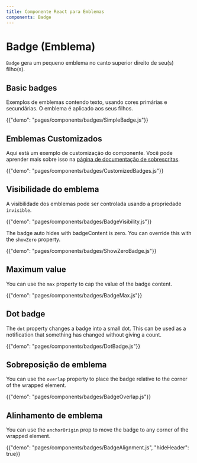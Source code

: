 ```yaml
---
title: Componente React para Emblemas
components: Badge
---
```


# Badge (Emblema)

<p class="description"><code>Badge</code> gera um pequeno emblema no canto superior direito de seu(s) filho(s).</p>

## Basic badges

Exemplos de emblemas contendo texto, usando cores primárias e secundárias. O emblema é aplicado aos seus filhos.

{{"demo": "pages/components/badges/SimpleBadge.js"}}

## Emblemas Customizados

Aqui está um exemplo de customização do componente. Você pode aprender mais sobre isso na [página de documentação de sobrescritas](/customization/components/).

{{"demo": "pages/components/badges/CustomizedBadges.js"}}

## Visibilidade do emblema

A visibilidade dos emblemas pode ser controlada usando a propriedade `invisible`.

{{"demo": "pages/components/badges/BadgeVisibility.js"}}

The badge auto hides with badgeContent is zero. You can override this with the `showZero` property.

{{"demo": "pages/components/badges/ShowZeroBadge.js"}}

## Maximum value

You can use the `max` property to cap the value of the badge content.

{{"demo": "pages/components/badges/BadgeMax.js"}}

## Dot badge

The `dot` property changes a badge into a small dot. This can be used as a notification that something has changed without giving a count.

{{"demo": "pages/components/badges/DotBadge.js"}}

## Sobreposição de emblema

You can use the `overlap` property to place the badge relative to the corner of the wrapped element.

{{"demo": "pages/components/badges/BadgeOverlap.js"}}

## Alinhamento de emblema

You can use the `anchorOrigin` prop to move the badge to any corner of the wrapped element.

{{"demo": "pages/components/badges/BadgeAlignment.js", "hideHeader": true}}